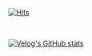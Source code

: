 [![Hits](https://hits.seeyoufarm.com/api/count/incr/badge.svg?url=https%3A%2F%2Fgithub.com%2Fsilverbeen&count_bg=%2389A7FF&title_bg=%23555555&icon=instagram.svg&icon_color=%23E7E7E7&title=hits&edge_flat=false)](https://hits.seeyoufarm.com)

<br/>

[![Velog's GitHub stats](https://velog-readme-stats.vercel.app/api?name=silverbeen&slug=Naver-Map-자유롭게-활용하기)](https://github.com/eungyeole/velog-readme-stats)

<!-- 
[![Top Langs](https://github-readme-stats.vercel.app/api/top-langs/?username=silverbeen&layout=compact)](https://github.com/silverbeen/github-readme-stats)

 -->
